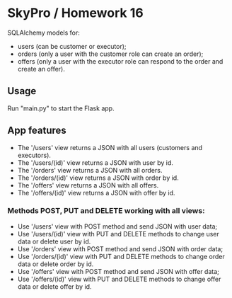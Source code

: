 # SkyPro / Homework 16

SQLAlchemy models for:
- users (can be customer or executor);
- orders (only a user with the customer role can create an order);
- offers (only a user with the executor role can respond to the order and create an offer).

## Usage

Run "main.py" to start the Flask app.

## App features

* The '/users' view returns a JSON with all users (customers and executors).
* The '/users/(id)' view returns a JSON with user by id.
* The '/orders' view returns a JSON with all orders.
* The '/orders/(id)' view returns a JSON with order by id.
* The '/offers' view returns a JSON with all offers.
* The '/offers/(id)' view returns a JSON with offer by id.

### Methods POST, PUT and DELETE working with all views:
* Use '/users' view with POST method and send JSON with user data;
* Use '/users/(id)' view with PUT and DELETE methods to change user data or delete user by id.
* Use '/orders' view with POST method and send JSON with order data;
* Use '/orders/(id)' view with PUT and DELETE methods to change order data or delete order by id.
* Use '/offers' view with POST method and send JSON with offer data;
* Use '/offers/(id)' view with PUT and DELETE methods to change offer data or delete offer by id.